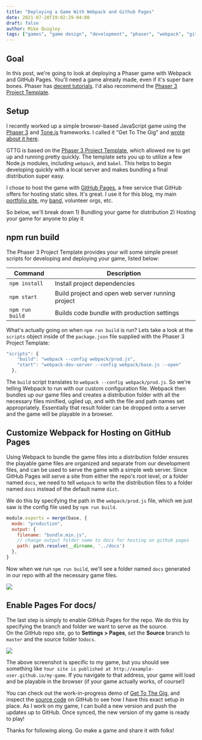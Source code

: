 ```yaml
---
title: "Deploying a Game With Webpack and Github Pages"
date: 2021-07-28T19:02:29-04:00
draft: false
author: Mike Quigley
tags: ["games", "game design", "development", "phaser", "webpack", "github pages", "javascript"]
---
```

## Goal
In this post, we're going to look at deploying a Phaser game with Webpack and GitHub Pages. You'll need a game already made, even if it's super bare bones. Phaser has [decent tutorials](https://phaser.io/tutorials/making-your-first-phaser-3-game). I'd also recommend the [Phaser 3 Project Template](https://github.com/photonstorm/phaser3-project-template).

## Setup
I recently worked up a simple browser-based JavaScript game using the [Phaser 3](https://phaser.io/) and [Tone.js](https://tonejs.github.io/) frameworks. I called it "Get To The Gig" and [wrote about it here](../get-to-the-gig).

GTTG is based on the [Phaser 3 Project Template](https://github.com/photonstorm/phaser3-project-template), which allowed me to get up and running pretty quickly. The template sets you up to utilize a few Node.js modules, including `webpack`, and `babel`. This helps to begin developing quickly with a local server and makes bundling a final distribution super easy.  

I chose to host the game with [GitHub Pages](https://pages.github.com/), a free service that GitHub offers for hosting static sites. It's great. I use it for this blog, my main [portfolio site](https://quig.info), my [band](https://washerfacts.com), volunteer orgs, etc.  

So below, we'll break down 1) Bundling your game for distribution 2) Hosting your game for anyone to play it

## npm run build

The Phaser 3 Project Template provides your will some simple preset scripts for developing and deploying your game, listed below:

| Command | Description |
|---------|-------------|
| `npm install` | Install project dependencies |
| `npm start` | Build project and open web server running project |
| `npm run build` | Builds code bundle with production settings |  

What's actually going on when `npm run build` is run? Lets take a look at the `scripts` object inside of the `package.json` file supplied with the Phaser 3 Project Template:
```js
"scripts": {
    "build": "webpack --config webpack/prod.js",
    "start": "webpack-dev-server --config webpack/base.js --open"
  },
```
The `build` script translates to `webpack --config webpack/prod.js`. So we're telling Webpack to run with our custom configuration file. Webpack then bundles up our game files and creates a distribution folder with all the necessary files minified, uglied up, and with the file and path names set appropriately. Essentially that result folder can be dropped onto a server and the game will be playable in a browser.  

## Customize Webpack for Hosting on GitHub Pages
Using Webpack to bundle the game files into a distribution folder ensures the playable game files are organized and separate from our development files, and can be used to serve the game with a simple web server. Since GitHub Pages will serve a site from either the repo's root level, or a folder named `docs`, we need to tell `webpack` to write the distribution files to a folder named `docs` instead of the default name `dist`.  

We do this by specifying the path in the `webpack/prod.js` file, which we just saw is the config file used by `npm run build`.
```js
module.exports = merge(base, {
  mode: "production",
  output: {
    filename: "bundle.min.js",
    // change output folder name to docs for hosting on github pages
    path: path.resolve(__dirname, '../docs')
  },
}
```
Now when we run `npm run build`, we'll see a folder named `docs` generated in our repo with all the necessary game files.

![](../../images/gettothegig-docs.png)

## Enable Pages For docs/
The last step is simply to enable GitHub Pages for the repo. We do this by specifying the branch and folder we want to serve as the source.  
On the GitHub repo site, go to **Settings > Pages**, set the **Source** branch to `master` and the source folder to`docs`.  

![](../../images/gettothegig-ghpages.png)

The above screenshot is specific to my game, but you should see something like `Your site is published at http://example-user.github.io/my-game`. If you navigate to that address, your game will load and be playable in the browser (if your game actually works, of course!)  

You can check out the work-in-progress demo of [Get To The Gig](https://quig.info/gettothegig), and inspect the [source code](https://github.com/mdquigley/gettothegig) on GitHub to see how I have this exact setup in place. As I work on my game, I can build a new version and push the updates up to GitHub. Once synced, the new version of my game is ready to play!  

Thanks for following along. Go make a game and share it with folks!